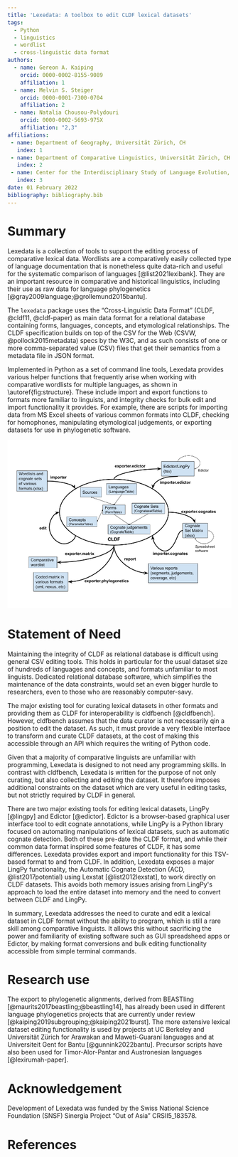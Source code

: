 ```yaml
---
title: 'Lexedata: A toolbox to edit CLDF lexical datasets'
tags:
  - Python
  - linguistics
  - wordlist
  - cross-linguistic data format
authors:
  - name: Gereon A. Kaiping
    orcid: 0000-0002-8155-9089
    affiliation: 1
  - name: Melvin S. Steiger
    orcid: 0000-0001-7300-0704
    affiliation: 2
  - name: Natalia Chousou-Polydouri
    orcid: 0000-0002-5693-975X
    affiliation: "2,3"
affiliations:
 - name: Department of Geography, Universität Zürich, CH
   index: 1
 - name: Department of Comparative Linguistics, Universität Zürich, CH
   index: 2
 - name: Center for the Interdisciplinary Study of Language Evolution, Universität Zürich, CH
   index: 3
date: 01 February 2022
bibliography: bibliography.bib
---
```

# Summary
Lexedata is a collection of tools to support the editing process of comparative
lexical data. Wordlists are a comparatively easily
collected type of language documentation that is nonetheless quite data-rich and useful for the systematic
comparison of languages [@list2021lexibank]. They are an important resource in
comparative and historical linguistics, including their use as raw data for
language phylogenetics [@gray2009language;@grollemund2015bantu].

The `lexedata` package uses the “Cross-Linguistic Data Format” (CLDF,
@cldf11, @cldf-paper) as main data format for a relational database containing
forms, languages, concepts, and etymological relationships. The CLDF
specification builds on top of the CSV for the Web (CSVW,
@pollock2015metadata) specs by the W3C, and as such consists of one or more
comma-separated value (CSV) files that get their semantics from a metadata file
in JSON format.

Implemented in Python as a set of command line tools, Lexedata provides various
helper functions that frequently arise when working with comparative wordlists
for multiple languages, as shown in \autoref{fig:structure}. These include
import and export functions to formats more familiar to linguists, and integrity
checks for bulk edit and import functionality it provides. For example, there
are scripts for importing data from MS Excel sheets of various common formats
into CLDF, checking for homophones, manipulating etymological
judgements, or exporting datasets for use in phylogenetic software.

![Overview over the functionality in Lexedata.\label{fig:structure}](structure.png)

# Statement of Need

Maintaining the integrity of CLDF as relational database is difficult using
general CSV editing tools. This holds in particular for the usual dataset size
of hundreds of languages and concepts, and formats unfamiliar to most linguists.
Dedicated relational database software, which simplifies the maintenance of the
data constraints, would set an even bigger hurdle to researchers, even to those
who are reasonably computer-savy.

The major existing tool for curating lexical datasets in other formats and
providing them as CLDF for interoperability is cldfbench [@cldfbench]. However,
cldfbench assumes that the data curator is not necessarily qin a position to
edit the dataset. As such, it must provide a very flexible interface to
transform and curate CLDF datasets, at the cost of making this accessible
through an API which requires the writing of Python code.

Given that a majority of comparative linguists are unfamiliar with programming,
Lexedata is designed to not need any programming skills. In contrast with
cldfbench, Lexedata is written for the purpose of not only curating, but also
collecting and editing the dataset. It therefore imposes additional constraints
on the dataset which are very useful in editing tasks, but not strictly required
by CLDF in general.

There are two major existing tools for editing lexical datasets, LingPy
[@lingpy] and Edictor [@edictor]. Edictor is a browser-based graphical user
interface tool to edit cognate annotations, while LingPy is a Python library
focused on automating manipulations of lexical datasets, such as automatic
cognate detection. Both of these pre-date the CLDF format, and while their
common data format inspired some features of CLDF, it has some differences.
Lexedata provides export and import functionality for this TSV-based format to
and from CLDF. In addition, Lexedata exposes a major LingPy functionality, the
Automatic Cognate Detection (ACD, @list2017potential) using Lexstat
[@list2012lexstat], to work directly on CLDF datasets. This avoids both memory
issues arising from LingPy's approach to load the entire dataset into memory and
the need to convert between CLDF and LingPy.

In summary, Lexedata addresses the need to curate and edit a lexical dataset in
CLDF format without the ability to program, which is still a rare skill among
comparative linguists. It allows this without sacrificing the power and
familiarity of existing software such as GUI spreadsheed apps or Edictor, by
making format conversions and bulk editing functionality accessible from simple
terminal commands.

# Research use
The export to phylogenetic alignments, derived from BEASTling
[@maurits2017beastling;@beastling14], has already been used in different language
phylogenetics projects that are currently under review
[@kaiping2019subgrouping;@kaiping2021burst]. The
more extensive lexical dataset editing functionality is used by projects
at UC Berkeley and Universität Zürich for Arawakan and Mawetí-Guaraní languages
and
at Universiteit Gent for Bantu [@gunnink2022bantu].
Precursor scripts have also
been used for Timor-Alor-Pantar and Austronesian languages [@lexirumah-paper].

# Acknowledgement
Development of Lexedata was funded by the Swiss National Science Foundation
(SNSF) Sinergia Project “Out of Asia” CRSII5_183578.

# References
